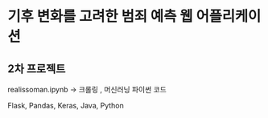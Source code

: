 # 기후 변화를 고려한 범죄 예측 웹 어플리케이션 
## 2차 프로젝트 

realissoman.ipynb  -> 크롤링 , 머신러닝 파이썬 코드 

Flask, Pandas, Keras, Java, Python
